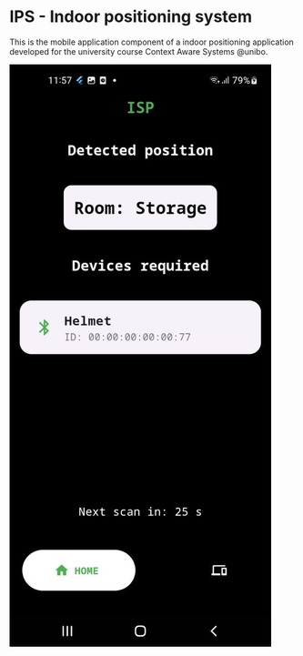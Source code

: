 # IPS - Indoor positioning system

<!-- [![HitCount](https://hits.dwyl.com/micheledinelli/sca-frontend.svg)](https://hits.dwyl.com/micheledinelli/sca-frontend) -->

This is the mobile application component of a indoor positioning application developed for the university course Context Aware Systems @unibo.

![alt](screenshots/one.jpg)
<!-- ![alt](screenshots/two.jpg)
![alt](screenshots/three.jpg)
![alt](screenshots/four.jpg) -->
